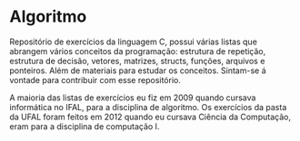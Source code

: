 # Algoritmo

Repositório de exercícios da linguagem C, possui várias listas que abrangem vários conceitos da programação: estrutura de repetição, estrutura de decisão, vetores, matrizes, structs, funções, arquivos e ponteiros. Além de materiais para estudar os conceitos. Sintam-se á vontade para contribuir com esse repositório.

A maioria das listas de exercícios eu fiz em 2009 quando cursava informática no IFAL, para a disciplina de algoritmo. Os exercícios da pasta da UFAL foram feitos em 2012 quando eu cursava Ciência da Computação, eram para a disciplina de computação I. 
